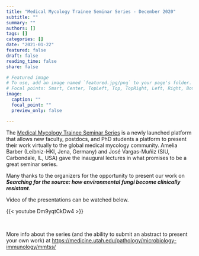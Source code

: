 ```yaml
---
title: "Medical Mycology Trainee Seminar Series - December 2020"
subtitle: ""
summary: ""
authors: []
tags: []
categories: []
date: "2021-01-22"
featured: false
draft: false
reading_time: false
share: false

# Featured image
# To use, add an image named `featured.jpg/png` to your page's folder.
# Focal points: Smart, Center, TopLeft, Top, TopRight, Left, Right, BottomLeft, Bottom, BottomRight.
image:
  caption: ""
  focal_point: ""
  preview_only: false

---
```



The [Medical Mycology Trainee Seminar Series](https://medicine.utah.edu/pathology/microbiology-immunology/mmtss/) is a newly launched platform that allows new faculty, postdocs, and PhD students a platform to present their work virtually to the global medical mycology community. Amelia Barber (Leibniz-HKI, Jena, Germany) and José Vargas-Muñiz (SIU, Carbondale, IL, USA) gave the inaugural lectures in what promises to be a great seminar series.  

Many thanks to the organizers for the opportunity to present our work on ***Searching for the source: how environmental fungi become clinically resistant***.  

Video of the presentations can be watched below.

{{< youtube Dm9yqtCkDw4 >}} 

<br>

More info about the series (and the ability to submit an abstract to present your own work) at https://medicine.utah.edu/pathology/microbiology-immunology/mmtss/